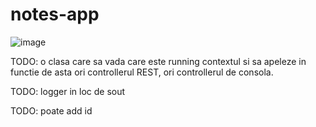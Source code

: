 # notes-app
![image](https://user-images.githubusercontent.com/111562058/185894158-dd4fea0e-c525-4f0b-8c2b-dbe4e0c0f0c5.png)

TODO: o clasa care sa vada care este running contextul si sa apeleze in functie de asta ori controllerul REST, ori controllerul de consola.

TODO: logger in loc de sout

TODO: poate add id
